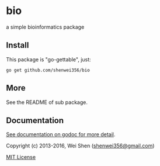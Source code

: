 bio
===

a simple bioinformatics package


Install
-------
This package is "go-gettable", just:

    go get github.com/shenwei356/bio


More
----
See the README of sub package.

Documentation
-------------
[See documentation on godoc for more detail](https://godoc.org/github.com/shenwei356/bio/).

Copyright (c) 2013-2016, Wei Shen (shenwei356@gmail.com)

[MIT License](https://github.com/shenwei356/bio/blob/master/LICENSE)
